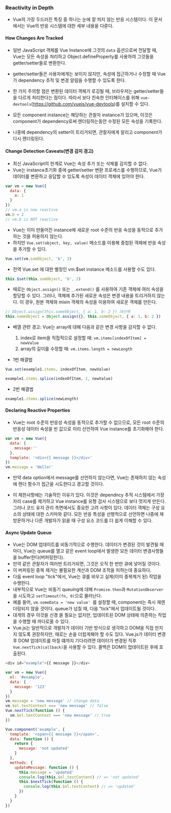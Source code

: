 ### Reactivity in Depth

* Vue의 가장 두드러진 특징 중 하나는 눈에 잘 띄지 않는 반응 시스템이다. 이 문서에서는 Vue의 반응 시스템에 대한 세부 내용을 다룬다.

#### How Changes Are Tracked
* 일반 JavaScript 객체를 Vue Instance에 그것의 ```data``` 옵션으로써 전달할 때, Vue는 모든 속성을 처리하고 Object.defineProperty를 사용하여 그것들을 getter/setter들로 변환한다.
* getter/setter들은 사용자에게는 보이지 않지만, 속성에 접근하거나 수정할 때 Vue가 dependency 추적 및 변경 알림을 수행할 수 있도록 한다.
* 한 가지 주의할 점은 변환된 데이터 객체가 로깅될 때, 브라우저는 getter/setter들을 다르게 처리한다는 점이다. 따라서 보다 친숙한 인터페이스를 위해 ```vue-devtools```(https://github.com/vuejs/vue-devtools)를 설치할 수 있다.

* 모든 component instance는 해당하는 관찰자 instance가 있으며, 이것은 component가 dependency로써 렌더링하는동안 수정된 모든 속성을 기록한다.
* 나중에 dependency의 setter이 트리거되면, 관찰자에게 알리고 component가 다시 렌더링된다.

#### Change Detection Caveats(변경 감지 경고)
* 최신 JavaScript의 한계로 Vue는 속성 추가 또는 삭제를 감지할 수 없다.
* Vue는 instance초기화 중에 getter/setter 변환 프로세스를 수행하므로, Vue가 데이터를 변환하고 응답할 수 있도록 속성이 데이터 객체에 있어야 한다.
```js
var vm = new Vue({
  data: {
    a: 1
  }
})
// vm.a is now reactive
vm.b = 2
// vm.b is NOT reactive
```
* Vue는 이미 만들어진 instance에 새로운 root 수준의 반응 속성을 동적으로 추가하는 것을 허용하지 않는다.
* 하지만 ```Vue.set(object, key, value)``` 메소드를 이용해 중첩된 객체에 반응 속성을 추가할 수 있다.
```js
Vue.set(vm.somObject, 'b', 2)
```
* 전역 Vue.set 에 대한 별칭인 vm.$set instance 메소드를 사용할 수도 있다.
```js
this.$set(this.somObject, 'b', 2)
```
* 때로는 ```Object.assign()``` 또는 ```_.extend()``` 를 사용하여 기존 객체에 여러 속성을 할당할 수 있다. 그러나, 객체에 추가된 새로운 속성은 변경 내용을 트리거하지 않는다. 이 경우, 원본 객체와 mixin 객체의 속성을 이용하여 새로운 객체를 만든다.
```js
// Object.assign(this.someObject, { a: 1, b: 2 }) 대신에
this.someObject = Object.assign({}, this.someObject, { a: 1, b: 2 })
```

* 배열 관련 경고: Vue는 array에 대해 다음과 같은 변경 사항을 감지할 수 없다.
  1. index로 item을 직접적으로 설정할 때: ```vm.items[indexOfItem] = newValue```
  2. array의 길이를 수정할 때: ```vm.items.length = newLength```

* 1번 해결법
```js
Vue.set(example1.items, indexOfItem, newValue)
```
```js
example1.items.splice(indexOfItem, 1, newValue)
```
* 2번 해결법
```js
example1.items.splice(newLength)
```

#### Declaring Reactive Properties
* Vue는 root 수준의 반응성 속성을 동적으로 추가할 수 없으므로, 모든 root 수준의 반응성 데이터 속성을 빈 값으로 미리 선언하여 Vue instance를 초기화해야 한다.
```js
var vm = new Vue({
  data: {
    message:''
  },
  template: '<div>{{ message }}</div>'
})
vm.message = 'Hello!'
```
* 만약 data option에서 message를 선언하지 않는다면, Vue는 존재하지 않는 속성에  렌더 함수가 접근을 시도한다고 경고할 것이다.

* 이 제한사항에는 기술적인 이유가 있다. 이것은 dependncy 추적 시스템에서 가장자리 case를 제거하고 Vue instance를 유형 검사 시스템으로 보다 멋지게 만든다. 그러나 코드 유지 관리 측면에서도 중요한 고려 사항이 있다. 데이터 객체는 구성 요소의 상태에 대한 스키마와 같다. 모든 반응 특성을 선행적으로 선언하면 나중에 재방문하거나 다른 개발자가 읽을 때 구성 요소 코드를 더 쉽게 이해할 수 있다.

#### Async Update Queue
* Vue는 DOM 업데이트를 비동기적으로 수행한다. 데이터가 변경된 것이 발견될 때마다, Vue는 queue를 열고 같은 event loop에서 발생한 모든  데이터 변경사항들을 buffer한다(버퍼링한다).
* 만약 같은 관찰자가 여러번 트리거되면, 그것은 오직 한 번만 큐에 넣어질 것이다.
* 이 버퍼링된 중복 제거는 불필요한 계산과 DOM 조작을 피하는데 중요하다.
* 다음 event loop "tick"에서, Vue는 큐를 비우고 실제(이미 중복제거 된) 작업을 수행한다.
* 내부적으로 Vue는 비동기 queuing에 대해 ```Promise.then```과 ```MutationObserver```을 시도하고 ```setTimeout(fn, 0)```으로 물러난다.
* 예를 들어, ```vm.someData = 'new value' ```를 설정할 때, component는 즉시 재렌더링되지 않을 것이다. queue가 넘칠 때, 다음 "tick"에서 업데이트될 것이다.
* 대개의 경우 이것을 신경 쓸 필요는 없지만, 업데이트된 DOM 상태에 의존하는 작업을 수행할 때 까다로울 수 있다.
* Vue.js는 일반적으로 개발자가 데이터 기반 방식으로 생각하고 DOM을 직접 만지지 않도록 권장하지만, 때로는 손을 더럽게해야 할 수도 있다. Vue.js가 데이터 변경 후 DOM 업데이트를 마칠 떄까지 기다리려면 데이터가 변경된 직후 ```Vue.nextTick(callback)```을 사용할 수 있다. 콜백은 DOM이 업데이트된 후에 호출된다.
```js
<div id="example">{{ message }}</div>
```
```js
var vm = new Vue({
  el: '#example',
  data: {
    message: '123'
  }
})
vm.message = 'new message' // change data
vm.$el.textContext === 'new message' // false
Vue.nextTick(function () {
  vm.$el.textContext === 'new message' // true
})
```
```js
Vue.component('example', {
  template: '<span>{{ message }}</span>',
  data: function () {
    return {
      message: 'not updated'
    }
  },
  methods: {
    updateMessage: function () {
      this.message = 'updated'
      console.log(this.$el.textContent) // => 'not updated'
      this.$nextTick(function () {
        console.log(this.$el.textContent) // => 'updated'
      })
    }
  }
})
```
